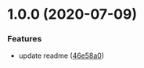 # 1.0.0 (2020-07-09)


### Features

* update readme ([46e58a0](https://github.com/aquariuslt/vuepress-plugin-aegis/commit/46e58a0dbfbafe1fdb9137c36f936454773ec07f))
